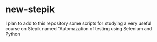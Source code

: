 # new-stepik
I plan to add to this repository some scripts for studying a very useful course on Stepik named "Automazation of testing using Selenium and Python